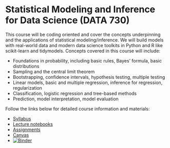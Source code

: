# Statistical Modeling and Inference for Data Science (DATA 730)

This course will be coding oriented and cover the concepts underpinning and the applications of
statistical modeling/inference. We will build models with real-world data and modern data science
toolkits in Python and R like scikit-learn and tidymodels. Concepts covered in this course will include:
- Foundations in probability, including basic rules, Bayes’ formula, basic distributions
- Sampling and the central limit theorem
- Bootstrapping, confidence intervals, hypothesis testing, multiple testing
- Linear models, basic and multiple regression, inference for regression, regularization
- Classification, logistic regression and tree-based methods
- Prediction, model interpretation, model evaluation

Follow the links below for detailed course information and materials:

- [Syllabus](https://github.com/UNC-DATA-730/syllabus)
- [Lecture notebooks](https://github.com/UNC-DATA-730/lecture-notebooks)
- [Assignments](https://github.com/UNC-DATA-730/assignments)
- [Canvas](https://digitalcampus.instructure.com/courses/22877)
- [![Binder](https://mybinder.org/badge_logo.svg)](https://mybinder.org/v2/gh/UNC-DATA-730/binder-repo/main?urlpath=git-pull%3Frepo%3Dhttps%253A%252F%252Fgithub.com%252FUNC-DATA-730%252Flecture-notebooks%26urlpath%3Dlab%252Ftree%252Flecture-notebooks%252F%26branch%3Dmain)

